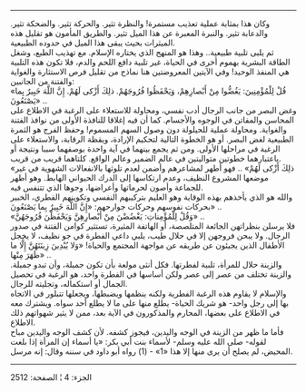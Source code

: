 ------------------------------------------------------------------------

وكان هذا بمثابة عملية تعذيب مستمرة! والنظرة تثير. والحركة تثير. والضحكة
تثير. والدعابة تثير. والنبرة المعبرة عن هذا الميل تثير. والطريق المأمون
هو تقليل هذه الميثرات بحيث يبقى هذا الميل في حدوده الطبيعية.  
ثم يلبى تلبية طبيعية.. وهذا هو المنهج الذي يختاره الإسلام. مع تهذيب
الطبع، وشغل الطاقة البشرية بهموم أخرى في الحياة، غير تلبية دافع اللحم
والدم، فلا تكون هذه التلبية هي المنفذ الوحيد! وفي الآيتين المعروضتين هنا
نماذج من تقليل فرص الاستثارة والغواية والفتنة من الجانبين:  
«قُلْ لِلْمُؤْمِنِينَ: يَغُضُّوا مِنْ أَبْصارِهِمْ، وَيَحْفَظُوا فُرُوجَهُمْ. ذلِكَ أَزْكى لَهُمْ. إِنَّ اللَّهَ
خَبِيرٌ بِما يَصْنَعُونَ» ..  
وغض البصر من جانب الرجال أدب نفسي، ومحاولة للاستعلاء على الرغبة في
الاطلاع على المحاسن والمفاتن في الوجوه والأجسام. كما أن فيه إغلاقا
للنافذة الأولى من نوافذ الفتنة والغواية. ومحاولة عملية للحيلولة دون وصول
السهم المسموم! وحفظ الفرج هو الثمرة الطبيعية لغض البصر. أو هو الخطوة
التالية لتحكيم الإرادة، ويقظة الرقابة، والاستعلاء على الرغبة في مراحلها
الأولى. ومن ثم يجمع بينهما في آية واحدة بوصفهما سببا ونتيجة أو
باعتبارهما خطوتين متواليتين في عالم الضمير وعالم الواقع. كلتاهما قريب من
قريب.  
«ذلِكَ أَزْكى لَهُمْ» .. فهو أطهر لمشاعرهم وأضمن لعدم تلوثها بالانفعالات
الشهوية في غير موضعها المشروع النظيف، وعدم ارتكاسها إلى الدرك الحيواني
الهابط. وهو أطهر للجماعة وأصون لحرماتها وأعراضها، وجوها الذي تتنفس
فيه.  
والله هو الذي يأخذهم بهذه الوقاية وهو العليم بتركيبهم النفسي وتكوينهم
الفطري، الخبير بحركات نفوسهم وحركات جوارحهم: «إِنَّ اللَّهَ خَبِيرٌ بِما يَصْنَعُونَ»
..  
«وَقُلْ لِلْمُؤْمِناتِ: يَغْضُضْنَ مِنْ أَبْصارِهِنَّ وَيَحْفَظْنَ فُرُوجَهُنَّ» ..  
فلا يرسلن بنظراتهن الجائعة المتلصصة، أو الهاتفة المثيرة، تستثير كوامن
الفتنة في صدور الرجال. ولا يبحن فروجهن إلا في حلال طيب، يلبي داعي الفطرة
في جو نظيف، لا يخجل الأطفال الذين يجيئون عن طريقه عن مواجهة المجتمع
والحياة! «وَلا يُبْدِينَ زِينَتَهُنَّ إِلَّا ما ظَهَرَ مِنْها» ..  
والزينة حلال للمرأة، تلبية لفطرتها. فكل أنثى مولعة بأن تكون جميلة، وأن
تبدو جميلة. والزينة تختلف من عصر إلى عصر ولكن أساسها في الفطرة واحد، هو
الرغبة في تحصيل الجمال أو استكماله، وتجليته للرجال.  
والإسلام لا يقاوم هذه الرغبة الفطرية ولكنه ينظمها ويضبطها، ويجعلها
تتبلور في الاتجاه بها إلى رجل واحد- هو شريك الحياة- يطلع منها على ما لا
يطلع أحد سواه. ويشترك معه في الاطلاع على بعضها، المحارم والمذكورون في
الآية بعد، ممن لا يثير شهواتهم ذلك الاطلاع.  
فأما ما ظهر من الزينة في الوجه واليدين، فيجوز كشفه. لأن كشف الوجه
واليدين مباح لقوله- صلى الله عليه وسلم- لأسماء بنت أبي بكر: «يا أسماء إن
المرأة إذا بلغت المحيض، لم يصلح أن يرى منها إلا هذا «1» - (1) رواه أبو
داود في سننه وقال: إنه مرسل.

------------------------------------------------------------------------

الجزء: 4 ¦ الصفحة: 2512
